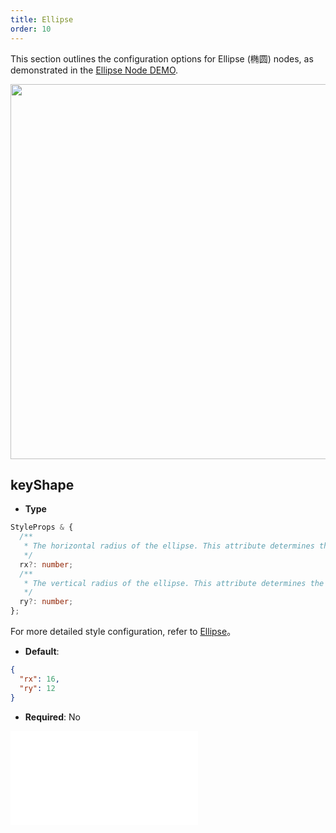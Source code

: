 ```yaml
---
title: Ellipse
order: 10
---
```


This section outlines the configuration options for Ellipse (椭圆) nodes, as demonstrated in the [Ellipse Node DEMO](/en/examples/item/defaultNodes/#ellipse).

<img src="https://mdn.alipayobjects.com/huamei_qa8qxu/afts/img/A*Vdq4Rb3ESOoAAAAAAAAAAAAADmJ7AQ/original" width=600 />

## keyShape

- **Type**

```typescript
StyleProps & {
  /**
   * The horizontal radius of the ellipse. This attribute determines the width of the ellipse.
   */
  rx?: number;
  /**
   * The vertical radius of the ellipse. This attribute determines the height of the ellipse.
   */
  ry?: number;
};
```

For more detailed style configuration, refer to [Ellipse](../shape/EllipseStyleProps.en.md)。

- **Default**:

```json
{
  "rx": 16,
  "ry": 12
}
```

- **Required**: No

<embed src="../../../common/NodeShapeStyles.en.md"></embed>
